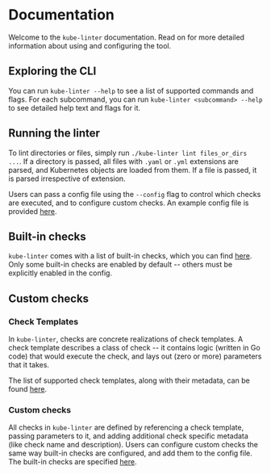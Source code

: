 
# Documentation

Welcome to the `kube-linter` documentation. Read on for more detailed information about using and configuring the tool.

## Exploring the CLI

You can run `kube-linter --help` to see a list of supported commands and flags. For each subcommand, you can
run `kube-linter <subcommand> --help` to see detailed help text and flags for it.

## Running the linter

To lint directories or files, simply run `./kube-linter lint files_or_dirs ...`. If a directory is passed, all files
with `.yaml` or `.yml` extensions are parsed, and Kubernetes objects are loaded from them. If a file is passed,
it is parsed irrespective of extension.

Users can pass a config file using the `--config` flag to control which checks are executed, and to configure custom checks.
An example config file is provided [here](../config.yaml.example).

## Built-in checks 

`kube-linter` comes with a list of built-in checks, which you can find [here](generated/checks.md). Only some
built-in checks are enabled by default -- others must be explicitly enabled in the config.

## Custom checks

### Check Templates

In `kube-linter`, checks are concrete realizations of check templates. A check template describes a class of check -- it
contains logic (written in Go code) that would execute the check, and lays out (zero or more) parameters that it takes.

The list of supported check templates, along with their metadata, can be found [here](generated/templates.md).

### Custom checks

All checks in `kube-linter` are defined by referencing a check template, passing parameters to it, and adding additional
check specific metadata (like check name and description). Users can configure custom checks the same way built-in checks
are configured, and add them to the config file. The built-in checks are specified [here](../internal/builtinchecks).
